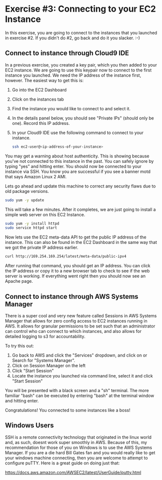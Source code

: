 # Exercise #3: Connecting to your EC2 Instance

In this exercise, you are going to connect to the instances that you launched in exercise #2.  If you didn't do #2,
go back and do it you slacker.  :-)

## Connect to instance through Cloud9 IDE

In a previous exercise, you created a key pair, which you then added to your EC2 instance.  We are going to use this 
keypair now to connect to the first instance you launched.  We need the IP address of the instance first, however. 
The easiest way to get this is: 
1. Go into the EC2 Dashboard
1. Click on the instances tab
1. Find the instance you would like to connect to and select it.
1. In the details panel below, you should see "Private IPs" (should only be one).  Record this IP address.
1. In your Cloud9 IDE use the following command to connect to your instance.

    ```bash
    ssh ec2-user@<ip-address-of-your-instance>
    ```

You may get a warning about host authenticity.  This is showing because you've not connected to this instance in the past.
You can safely ignore by typing "yes" and hitting enter.  You should now be connected to your instance via SSH.  You know
you are successful if you see a banner motd that says Amazon Linux 2 AMI.

Lets go ahead and update this machine to correct any security flaws due to old package versions.

```bash
sudo yum -y update
```

This will take a few minutes.  After it completes, we are just going to install a simple web server on this EC2 Instance.

```bash
sudo yum -y install httpd
sudo service httpd start

```

Now lets use the EC2 meta-data API to get the public IP address of the instance.  This can also be found in the 
EC2 Dashboard in the same way that we got the private IP address earlier.  

```bash
curl http://169.254.169.254/latest/meta-data/public-ipv4
```

After running that command, you should get an IP address.  You can click the IP address or copy it to a new browser 
tab to check to see if the web server is working.  If everything went right then you should now see an Apache page.

## Connect to instance through AWS Systems Manager

There is a super cool and very new feature called Sessions in AWS Systems Manager that allows for zero config access to
EC2 instances running in AWS.  It allows for granular permissions to be set such that an administrator can control who
can connect to which instances, and also allows for detailed logging to s3 for accountability.

To try this out:

1. Go back to AWS and click the "Services" dropdown, and click on or Search for "Systems Manager".  
1. Click on Session Manager on the left
1. Click "Start Session"
1. Locate the instance you launched via command line, select it and click "Start Session"

You will be presented with a black screen and a "sh" terminal.  The more familiar "bash" can be executed by entering
"bash" at the terminal window and hitting enter.

Congratulations!  You connected to some instances like a boss!


## Windows Users

SSH is a remote connectivity technology that originated in the linux world and, as such, doesnt work super smoothly in AWS.  Because of this, my recommendation for those of you on Windows is to use the AWS Systems Manager.  If you are a die hard Bill Gates fan and you would really like to get your windows machine connecting, then you are welcome to attempt to configure puTTY.  Here is a great guide on doing just that:

https://docs.aws.amazon.com/AWSEC2/latest/UserGuide/putty.html
